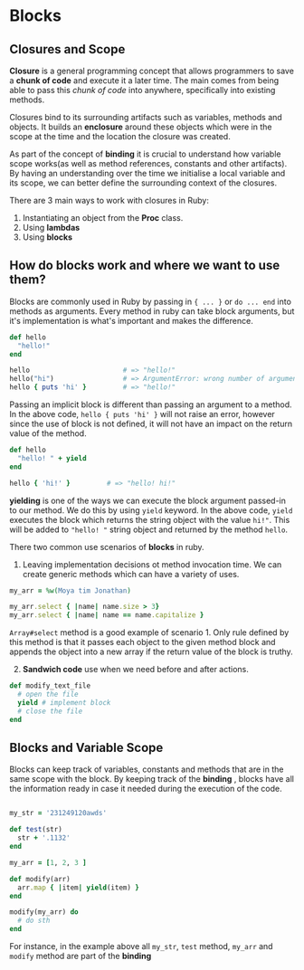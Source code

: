 # Blocks

## Closures and Scope

**Closure** is a general programming concept that allows programmers to save a **chunk of code** and execute it a later time. The main comes from being able to pass this *chunk of code* into anywhere, specifically into existing methods.

Closures bind to its surrounding artifacts such as variables, methods and objects. It builds an **enclosure** around these objects which were in the scope at the time and the location the closure was created.

As part of the concept of **binding** it is crucial to understand how variable scope works(as well as method references, constants and other artifacts). By having an understanding over the time we initialise a local variable and its scope, we can better define the surrounding context of the closures.

There are 3 main ways to work with closures in Ruby:

1. Instantiating an object from the **Proc** class.
2. Using **lambdas**
3. Using **blocks**

## How do blocks work and where we want to use them?

Blocks are commonly used in Ruby by passing in `{ ... }` or `do ... end` into methods as arguments. Every method in ruby can take block arguments, but it's implementation is what's important and makes the difference.

```ruby
def hello
  "hello!"
end

hello                       # => "hello!"
hello("hi")                 # => ArgumentError: wrong number of arguments (1 for 0)
hello { puts 'hi' }         # => "hello!"
```
Passing an implicit block is different than passing an argument to a method. In the above code, `hello { puts 'hi' }` will not raise an error, however since the use of block is not defined, it will not have an impact on the return value of the method.

```ruby
def hello
  "hello! " + yield
end

hello { 'hi!' }         # => "hello! hi!"
```
**yielding** is one of the ways we can execute the block argument passed-in to our method. We do this by using `yield` keyword. In the above code, `yield` executes the block which returns the string object with the value `hi!"`. This will be added to `"hello! "` string object and returned by the method `hello`.

There two common use scenarios of **blocks** in ruby.

1. Leaving implementation decisions ot method invocation time. We can create generic methods which can have a variety of uses.

```ruby
my_arr = %w(Moya tim Jonathan)

my_arr.select { |name| name.size > 3}
my_arr.select { |name| name == name.capitalize }
```
`Array#select` method is a good example of scenario 1. Only rule defined by this method is that it passes each object to the given method block and appends the object into a new array if the return value of the block is truthy.

2. **Sandwich code** use when we need before and after actions.

```ruby
def modify_text_file
  # open the file
  yield # implement block
  # close the file
end
```

## Blocks and Variable Scope

Blocks can keep track of variables, constants and methods that are in the same scope with the block. By keeping track of the **binding** , blocks have all the information ready in case it needed during the execution of the code.

```ruby

my_str = '231249120awds'

def test(str)
  str + '.1132'
end

my_arr = [1, 2, 3 ]

def modify(arr)
  arr.map { |item| yield(item) }
end

modify(my_arr) do
  # do sth
end
```
For instance, in the example above all `my_str`, `test` method, `my_arr` and `modify` method are part of the **binding**

